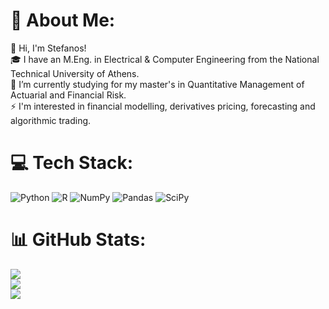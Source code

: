 # 💫 About Me:
👋 Hi, I'm Stefanos!<br>🎓 I have an M.Eng. in Electrical & Computer Engineering from the National Technical University of Athens.<br>🔭 I’m currently studying for my master's in Quantitative Management of Actuarial and Financial Risk.<br>⚡ I'm interested in financial modelling, derivatives pricing, forecasting and algorithmic trading.


# 💻 Tech Stack:
![Python](https://img.shields.io/badge/python-3670A0?style=flat&logo=python&logoColor=ffdd54) ![R](https://img.shields.io/badge/r-%23276DC3.svg?style=flat&logo=r&logoColor=white) ![NumPy](https://img.shields.io/badge/numpy-%23013243.svg?style=flat&logo=numpy&logoColor=white) ![Pandas](https://img.shields.io/badge/pandas-%23150458.svg?style=flat&logo=pandas&logoColor=white) ![SciPy](https://img.shields.io/badge/SciPy-%230C55A5.svg?style=flat&logo=scipy&logoColor=%white) <!---![scikit-learn](https://img.shields.io/badge/scikit--learn-%23F7931E.svg?style=flat&logo=scikit-learn&logoColor=white) ![TensorFlow](https://img.shields.io/badge/TensorFlow-%23FF6F00.svg?style=flat&logo=TensorFlow&logoColor=white) ![PyTorch](https://img.shields.io/badge/PyTorch-%23EE4C2C.svg?style=flat&logo=PyTorch&logoColor=white)--->
# 📊 GitHub Stats:
![](https://github-readme-stats.vercel.app/api?username=stefkonto903&theme=dark&hide_border=true&include_all_commits=false&count_private=false)<br/>
![](https://github-readme-streak-stats.herokuapp.com/?user=stefkonto903&theme=dark&hide_border=true)<br/>
![](https://github-readme-stats.vercel.app/api/top-langs/?username=stefkonto903&theme=dark&hide_border=true&include_all_commits=false&count_private=false&layout=compact)

<!-- Proudly created with GPRM ( https://gprm.itsvg.in ) -->


<!---
stefkonto903/stefkonto903 is a ✨ special ✨ repository because its `README.md` (this file) appears on your GitHub profile.
You can click the Preview link to take a look at your changes.
--->
